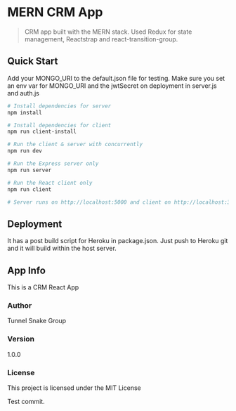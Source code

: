 # MERN CRM App

> CRM app built with the MERN stack. Used Redux for state management, Reactstrap and react-transition-group.

## Quick Start

Add your MONGO_URI to the default.json file for testing. Make sure you set an env var for MONGO_URI and the jwtSecret on deployment in server.js and auth.js

```bash
# Install dependencies for server
npm install

# Install dependencies for client
npm run client-install

# Run the client & server with concurrently
npm run dev

# Run the Express server only
npm run server

# Run the React client only
npm run client

# Server runs on http://localhost:5000 and client on http://localhost:3000
```

## Deployment

It has a post build script for Heroku in package.json. Just push to Heroku git and it will build within the host server.


## App Info

This is a CRM React App

### Author

Tunnel Snake Group

### Version

1.0.0

### License

This project is licensed under the MIT License

Test commit.